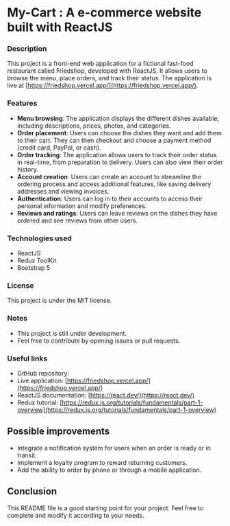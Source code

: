 # My-Cart : A e-commerce website built with ReactJS

### Description

This project is a front-end web application for a fictional fast-food restaurant called Friedshop, developed with ReactJS. It allows users to browse the menu, place orders, and track their status. The application is live at [https://friedshop.vercel.app/](https://friedshop.vercel.app/).

### Features

* **Menu browsing**: The application displays the different dishes available, including descriptions, prices, photos, and categories.
* **Order placement**: Users can choose the dishes they want and add them to their cart. They can then checkout and choose a payment method (credit card, PayPal, or cash).
* **Order tracking**: The application allows users to track their order status in real-time, from preparation to delivery. Users can also view their order history.
* **Account creation**: Users can create an account to streamline the ordering process and access additional features, like saving delivery addresses and viewing invoices.
* **Authentication**: Users can log in to their accounts to access their personal information and modify preferences.
* **Reviews and ratings**: Users can leave reviews on the dishes they have ordered and see reviews from other users.

### Technologies used

* ReactJS
* Redux ToolKit
* Bootstrap 5

### License

This project is under the MIT license.

### Notes

* This project is still under development.
* Feel free to contribute by opening issues or pull requests.

### Useful links

* GitHub repository: 
* Live application: [https://friedshop.vercel.app/](https://friedshop.vercel.app/)
* ReactJS documentation: [https://react.dev/](https://react.dev/)
* Redux tutorial: [https://redux.js.org/tutorials/fundamentals/part-1-overview](https://redux.js.org/tutorials/fundamentals/part-1-overview)

## Possible improvements

* Integrate a notification system for users when an order is ready or in transit.
* Implement a loyalty program to reward returning customers.
* Add the ability to order by phone or through a mobile application.

## Conclusion

This README file is a good starting point for your project. Feel free to complete and modify it according to your needs.
